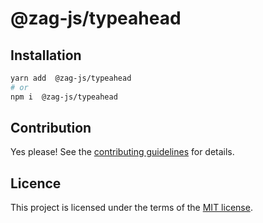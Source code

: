 # @zag-js/typeahead



## Installation

```sh
yarn add  @zag-js/typeahead
# or
npm i  @zag-js/typeahead
```

## Contribution

Yes please! See the
[contributing guidelines](https://github.com/chakra-ui/zag/blob/main/CONTRIBUTING.md)
for details.

## Licence

This project is licensed under the terms of the
[MIT license](https://github.com/chakra-ui/zag/blob/main/LICENSE).
